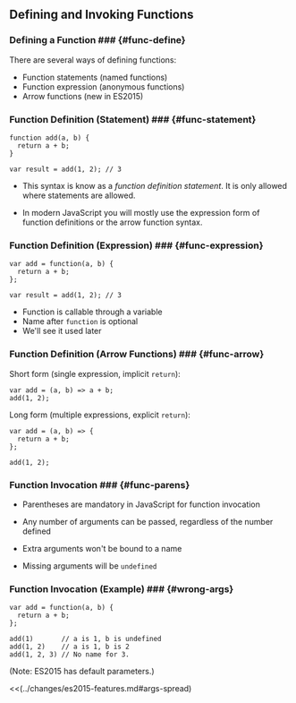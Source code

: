 Defining and Invoking Functions
-------------------------------

### Defining a Function ### {#func-define}

There are several ways of defining functions:

  - Function statements (named functions)
  - Function expression (anonymous functions)
  - Arrow functions (new in ES2015)

### Function Definition (Statement) ### {#func-statement}

~~~ {.javascript}
function add(a, b) {
  return a + b;
}

var result = add(1, 2); // 3
~~~

  - This syntax is know as a *function definition statement*.  It is
    only allowed where statements are allowed.

  - In modern JavaScript you will mostly use the expression form of
    function definitions or the arrow function syntax.

### Function Definition (Expression) ### {#func-expression}

~~~ {.javascript}
var add = function(a, b) {
  return a + b;
};

var result = add(1, 2); // 3
~~~

  - Function is callable through a variable
  - Name after `function` is optional
  - We'll see it used later

### Function Definition (Arrow Functions) ### {#func-arrow}

Short form (single expression, implicit `return`):

~~~ {.javascript}
var add = (a, b) => a + b;
add(1, 2);
~~~

Long form (multiple expressions, explicit `return`):

~~~ {.javascript}
var add = (a, b) => {
  return a + b;
};

add(1, 2);
~~~

### Function Invocation ### {#func-parens}

  - Parentheses are mandatory in JavaScript for function invocation

  - Any number of arguments can be passed, regardless of the number
    defined

  - Extra arguments won't be bound to a name

  - Missing arguments will be `undefined`

### Function Invocation (Example) ### {#wrong-args}

~~~ {.javascript}
var add = function(a, b) {
  return a + b;
};

add(1)       // a is 1, b is undefined
add(1, 2)    // a is 1, b is 2
add(1, 2, 3) // No name for 3.
~~~

(Note: ES2015 has default parameters.)

<<(../changes/es2015-features.md#args-spread)
